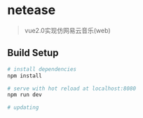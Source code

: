 # netease

> vue2.0实现仿网易云音乐(web)

## Build Setup

``` bash
# install dependencies
npm install

# serve with hot reload at localhost:8080
npm run dev

# updating
